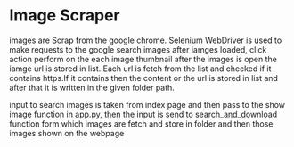 # Image Scraper
images are Scrap from the google chrome.
Selenium WebDriver is used to make requests to the google search images after iamges loaded, click action perform on the each image thumbnail after the images is open the iamge url is stored in list.
Each url is fetch from the list and checked if it contains https.If it contains then the content or the url is stored in list and after that it is written in the given folder path.

input to search images is taken from index page and then pass to the show image function in app.py, then the input is send to search_and_download function form which images are fetch and store in folder and then those images
shown on the webpage

